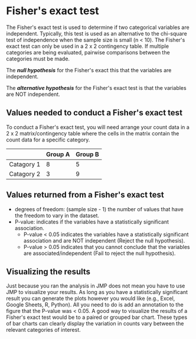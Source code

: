# Fisher's exact test

The Fisher's exact test is used to determine if two categorical variables are independent.
Typically, this test is used as an alternative to the chi-square test of independence when the sample size is small (n < 10).
The Fisher's exact test can only be used in a 2 x 2 contingency table.
If multiple categories are being evaluated, pairwise comparisons between the categories must be made.

The ***null hypothesis*** for the Fisher's exact this that the variables are independent.

The ***alternative hypothesis*** for the Fisher's exact test is that the variables are NOT independent.

## Values needed to conduct a Fisher's exact test

To conduct a Fisher's exact test, you will need arrange your count data in a 2 x 2 matrix/contingency table where the cells in the matrix contain the count data for a specific category.

|            | Group A | Group B |
| ---------- | ------- | ------- |
| Catagory 1 | 8       | 5       |
| Catagory 2 | 3       | 9       |

## Values returned from a Fisher's exact test

- degrees of freedom: (sample size - 1) the number of values that have the freedom to vary in the dataset.
- P-value: indicates if the variables have a statistically significant association.
  - P-value < 0.05 indicates the variables have a statistically significant association and are NOT independent (Reject the null hypothesis).
  - P-value > 0.05 indicates that you cannot conclude that the variables are associated/independent (Fail to reject the null hypothesis).

## Visualizing the results

Just because you ran the analysis in JMP does not mean you have to use JMP to visualize your results. As long as you have a statistically significant result you can generate the plots however you would like (e.g., Excel, Google Sheets, R, Python).
All you need to do is add an annotation to the figure that the P-value was < 0.05.
A good way to visualize the results of a Fisher's exact test would be to a paired or grouped bar chart.
These types of bar charts can clearly display the variation in counts vary between the relevant categories of interest.
